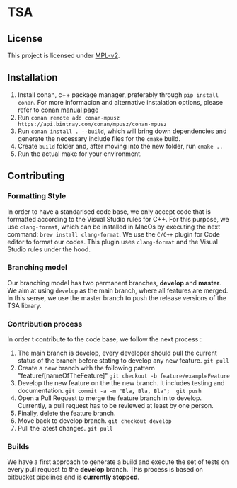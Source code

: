 # TSA

## License
This project is licensed under [MPL-v2](https://www.mozilla.org/en-US/MPL/2.0/).

## Installation
1. Install conan, c++ package manager, preferably through `pip install conan`.  For more informacion and alternative instalation options, please refer to [conan manual page](http://docs.conan.io/en/latest/installation.html)
2. Run `conan remote add conan-mpusz https://api.bintray.com/conan/mpusz/conan-mpusz`
3. Run `conan install . --build`, which will bring down dependencies and generate the necessary include files for the `cmake` build.
4. Create `build` folder and, after moving into the new folder, run `cmake ..` 
5. Run the actual make for your environment.

## Contributing

### Formatting Style

In order to have a standarised code base, we only accept code that is formatted according to the Visual Studio rules for C++. For this purpose, we use `clang-format`, which can be installed in MacOs by executing the next command: `brew install clang-format`.
We use the `C/C++` plugin for Code editor to format our codes. This plugin uses `clang-format` and the Visual Studio rules under the hood.

### Branching model

Our branching model has two permanent branches, **develop** and **master**. We aim at using `develop` as the main branch, where all features are merged. In this sense, we use the master branch to push the release versions of the TSA library.

### Contribution process

In order t contribute to the code base, we follow the next process :
1. The main branch is develop, every developer should pull the current status of the branch before stating to develop any new feature.
`git pull`
2. Create a new branch with the following pattern "feature/[nameOfTheFeature]"
`git checkout -b feature/exampleFeature`
3. Develop the new feature on the the new branch. It includes testing and documentation.
`git commit -a -m "Bla, Bla, Bla";  git push`
4. Open a Pull Request to merge the feature branch in to develop. Currently, a pull request has to be reviewed at least by one person.
5. Finally, delete the feature branch.
6. Move back to develop branch.
`git checkout develop`
7. Pull the latest changes.
`git pull`

### Builds
We have a first approach to generate a build and execute the set of tests on every pull request to the **develop** branch. This process is based on bitbucket pipelines and is **currently stopped**.